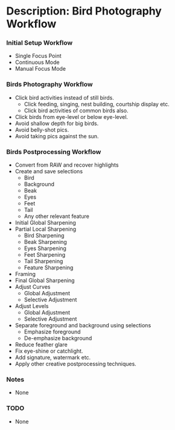 # Description: Bird Photography Workflow

### Initial Setup Workflow
* Single Focus Point
* Continuous Mode
* Manual Focus Mode

### Birds Photography Workflow
* Click bird activities instead of still birds.
    - Click feeding, singing, nest building, courtship display etc.
    - Click bird activities of common birds also.
* Click birds from eye-level or below eye-level.
* Avoid shallow depth for big birds.
* Avoid belly-shot pics.
* Avoid taking pics against the sun.

### Birds Postprocessing Workflow
* Convert from RAW and recover highlights
* Create and save selections
    - Bird
    - Background
    - Beak
    - Eyes
    - Feet
    - Tail
    - Any other relevant feature
* Initial Global Sharpening
* Partial Local Sharpening
    - Bird Sharpening
    - Beak Sharpening
    - Eyes Sharpening
    - Feet Sharpening
    - Tail Sharpening
    - Feature Sharpening
* Framing
* Final Global Sharpening
* Adjust Curves
    - Global Adjustment
    - Selective  Adjustment
* Adjust Levels
    - Global Adjustment
    - Selective  Adjustment
* Separate foreground and background using selections
    - Emphasize foreground
    - De-emphasize background
* Reduce feather glare
* Fix eye-shine or catchlight.
* Add signature, watermark etc.
* Apply other creative postprocessing techniques.

### Notes
* None

### TODO
* None